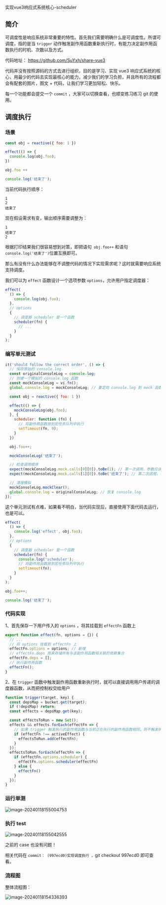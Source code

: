 实现vue3响应式系统核心-scheduler

## 简介

可调度性是响应系统非常重要的特性。首先我们需要明确什么是可调度性。所谓可调度，指的是当 `trigger` 动作触发副作用函数重新执行时，有能力决定副作用函数执行的时机、次数以及方式。



代码地址： https://github.com/SuYxh/share-vue3 

代码并没有按照源码的方式去进行组织，目的是学习、实现 vue3 响应式系统的核心，用最少的代码去实现最核心的能力，减少我们的学习负担，并且所有的流程都会有配套的图片，图文 + 代码，让我们学习更加轻松、快乐。

每一个功能都会提交一个 `commit` ，大家可以切换查看，也顺变练习练习 git 的使用。

## 调度执行

### 场景

```js
const obj = reactive({ foo: 1 })

effect(() => {
  console.log(obj.foo);
})

obj.foo ++

console.log('结束了');
```

当前代码执行顺序：

```
1
2
结束了
```

现在假设需求有变，输出顺序需要调整为：

```
1
结束了
2
```

根据打印结果我们很容易想到对策，即把语句` obj.foo++` 和语句` console.log('结束了')`位置互换即可。

那么有没有什么办法能够在不调整代码的情况下实现需求呢？这时就需要响应系统支持调度。

我们可以为 `effect` 函数设计一个选项参数 `options`，允许用户指定调度器：

```js
effect(
  () => {
    console.log(obj.foo);
  },
  // options
  {
    // 调度器 scheduler 是一个函数
    scheduler(fn) {
      // ...
    }
  }
);
```



### 编写单元测试

```js
it('should follow the correct order', () => {
  // 保存原始的 console.log
  const originalConsoleLog = console.log;
  // 创建一个模拟的 console.log 函数
  const mockConsoleLog = vi.fn();
  global.console.log = mockConsoleLog; // 重定向 console.log 到 mock 函数

  const obj = reactive({ foo: 1 })

  effect(() => {
    mockConsoleLog(obj.foo);
  }, {
    scheduler: function (fn) {
      // 将副作用函数放到宏任务队列中执行
      setTimeout(fn, 0);
    }
  })

  obj.foo++;

  mockConsoleLog('结束了');

  // 检查调用顺序
  expect(mockConsoleLog.mock.calls[0][0]).toBe(1); // 第一次调用，参数应该是 1
  expect(mockConsoleLog.mock.calls[1][0]).toBe('结束了'); // 第二次调用，参数应该是 '结束了'

  // 清理模拟
  mockConsoleLog.mockClear();
  global.console.log = originalConsoleLog; // 恢复 console.log
});
```

这个单元测试有点难，如果看不明白，当代码实现后，直接使用下面代码去运行，也是可以。

```js
effect(
  () => {
    console.log('effect', obj.foo);
  },
  // options
  {
    // 调度器 scheduler 是一个函数
    scheduler(fn) {
      console.log('scheduler');
      // 将副作用函数放到宏任务队列中执行
      setTimeout(fn);
    }
  }
);

obj.foo++;

console.log('结束了');
```



### 代码实现

1、首先保存一下用户传入的 `options` ，将其挂载到 `effectFn` 函数上

```js
export function effect(fn, options = {}) {
  // ...
  // 将 options 挂载到 effectFn 上
  effectFn.options = options; // 新增
  // effectFn.deps 用来存储所有与该副作用函数相关联的依赖集合
  effectFn.deps = [];
  // 执行副作用函数
  effectFn();
}
```



2、在 `trigger` 函数中触发副作用函数重新执行时，就可以直接调用用户传递的调度器函数，从而把控制权交给用户

```js
function trigger(target, key) {
  const depsMap = bucket.get(target);
  if (!depsMap) return;
  const effects = depsMap.get(key);

  const effectsToRun = new Set();
  effects && effects.forEach(effectFn => {
    // 如果 trigger 触发执行的副作用函数与当前正在执行的副作用函数相同，则不触发执行
    if (effectFn !== activeEffect) { 
      effectsToRun.add(effectFn);
    }
  });
  effectsToRun.forEach(effectFn => {
    if (effectFn.options.scheduler) {
      effectFn.options.scheduler(effectFn)
    } else {
      effectFn()
    }
  });
}
```



### 运行单测

![image-20240118155004753](https://qn.huat.xyz/mac/202401181550800.png)



### 执行 test

![image-20240118155042555](https://qn.huat.xyz/mac/202401181550595.png)

之前的 case 也没有问题！

相关代码在 `commit： (997ecd0)实现调度执行 ，`git checkout 997ecd0  即可查看。 

### 流程图

整体流程图：



![image-20240118154336393](https://qn.huat.xyz/mac/202401181543434.png)









